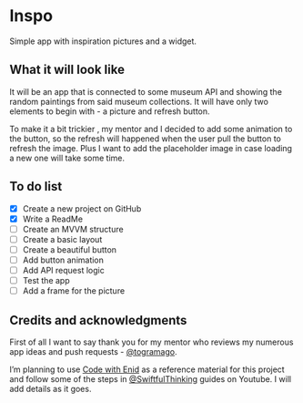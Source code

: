 # Inspo
Simple app with inspiration pictures and a widget. 

## What it will look like
It will be an app that is connected to some museum API and showing the random paintings from said museum collections. It will have only two elements to begin with - a picture and refresh button. 

To make it a bit trickier , my mentor and I decided to add some animation to the button, so the refresh will happened when the user pull the button to refresh the image. Plus I want to add the placeholder image in case loading a new one will take some time.

## To do list
- [x] Create a new project on GitHub
- [x] Write a ReadMe
- [ ] Create an MVVM structure
- [ ] Create a basic layout
- [ ] Create a beautiful button
- [ ] Add button animation
- [ ] Add API request logic
- [ ] Test the app
- [ ] Add a frame for the picture

## Credits and acknowledgments
First of all I want to say thank you for my mentor who reviews my numerous app ideas and push requests - [@togramago](https://github.com/togramago).

I’m planning to use [Code with Enid](https://twitter.com/ios_dev_alb) as a reference material for this project and follow some of the steps in [@SwiftfulThinking](https://www.youtube.com/@SwiftfulThinking) guides on Youtube. I will add details as it goes.
